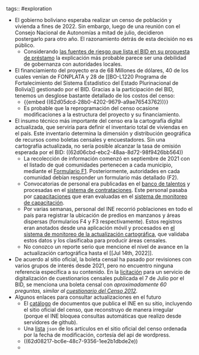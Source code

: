 tags:: #exploration

- El gobierno boliviano esperaba realizar un censo de población y vivienda a fines de 2022. Sin embargo, luego de una reunión con el Consejo Nacional de Autonomías a mitad de julio, decidieron postergarlo para otro año. El razonamiento detrás de esta decisión no es público.
	- Considerando [las fuentes de riesgo que lista el BID en su propuesta de préstamo](((62d03dc0-f921-4eb5-9647-32eb8b47dc27))) la explicación más probable parece ser una debilidad de gobernanza con autoridades locales.
- El financiamiento del proyecto era de 68 Millones de dólares, 40 de los cuales venían de FONPLATA y 28 de [[BO-L1220 Programa de Fortalecimiento del Sistema Estadístico del Estado Plurinacional de Bolivia]] gestionado por el BID. Gracias a la participación del BID, tenemos un desglose bastante detallado de los costos del censo:
	- {{embed ((62d05dcd-28b0-4202-9679-a9ae76543762))}}
	- Es probable que la reprogramación del censo ocasione modificaciones a la estructura del proyecto y su financiamiento.
- El insumo técnico más importante del censo era la cartografía digital actualizada, que serviría para definir el inventario total de viviendas en el país. Este inventario determina la dimensión y distribución geográfica de recursos como boletas censales y encuestadores. Sin una cartografía actualizada, no sería posible alcanzar la tasa de omisión esperada por el BID: ((62d06cbd-ebc2-48aa-8d72-98f9426bb564))
	- La recolección de información comenzó en septiembre de 2021 con el listado de qué comunidades pertenecen a cada municipio, mediante el [Formulario F1](https://visorf1.ine.gob.bo/). Posteriormente, autoridades en cada comunidad debían responder un formulario más detallado (F2).
	- Convocatorias de personal era publicadas en el [banco de talentos](https://bancotalentos.ine.gob.bo/) y procesadas en el [sistema de contrataciones](http://sc.ine.gob.bo/). Este personal pasaba por [capacitaciones](http://sicace.ine.gob.bo/) que eran evaluadas en el [sistema de monitoreo de capacitación](http://moncap.ine.gob.bo/).
	- Por varias semanas, personal del INE recorrió poblaciones en todo el país para registrar la ubicación de predios en manzanos y áreas dispersas (formularios F4 y F3 respectivamente). Estos registros eran anotados desde una aplicación móvil y procesados en [el sistema de monitoreo de la actualización cartográfica](https://monac.ine.gob.bo/), que   validaba estos datos y los clasificaba para producir áreas censales.
	- No conozco un reporte serio que mencione el nivel de avance en la actualización cartográfica hasta el [[Jul 14th, 2022]].
- De acuerdo al sitio oficial, la boleta censal ha pasado por revisiones con varios grupos de interés desde 2021, pero no encuentro ninguna referencia específica a su contenido. En la [licitación](https://idbdocs.iadb.org/wsdocs/getdocument.aspx?docnum=EZSHARE-1375635338-33560) para un servicio de digitalización de cuestionarios censales publicada el 7 de Julio por el BID, se menciona una boleta censal con _aproximadamente 60 preguntas, similar al [cuestionario del Censo 2012](https://nube.ine.gob.bo/index.php/s/aUoDueIVQlCKvm4/download)_.
- Algunos enlaces para consultar actualizaciones en el futuro
	- El [catálogo](https://mauforonda.github.io/catalogo-ine/) de documentos que publica el INE en su sitio, incluyendo el sitio oficial del censo, que reconstruyo de manera irregular (porque el INE bloquea consultas automáticas que realizo desde servidores de github).
	- Una [lista](https://censo.ine.gob.bo/wp-json/wp/v2/pages?orderby=modified) `json` de los artículos en el sitio oficial del censo ordenada por la fecha de modificación, cortesía del api de wordpress.
	- ((62d08217-bc6e-48c7-9356-1ee2b1dbde2e))
	-